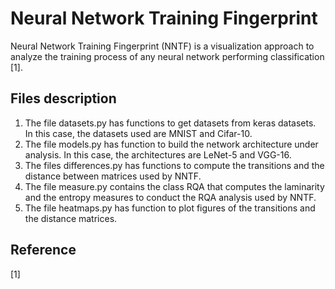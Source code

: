 # Neural Network Training Fingerprint
Neural Network Training Fingerprint (NNTF) is a visualization approach to analyze the training process of any neural network performing classification [1].

## Files description
1. The file datasets.py has functions to get datasets from keras datasets. In this case, the datasets used are MNIST and Cifar-10.
2. The file models.py has function to build the network architecture under analysis. In this case, the architectures are LeNet-5 and VGG-16.
3. The files differences.py has functions to compute the transitions and the distance between matrices used by NNTF.
4. The file measure.py contains the class RQA that computes the laminarity and the entropy measures to conduct the RQA analysis used by NNTF.
5. The file heatmaps.py has function to plot figures of the transitions and the distance matrices.

## Reference

[1]

